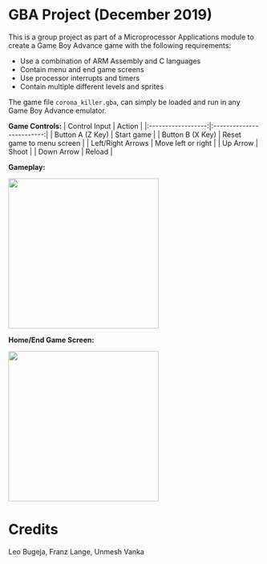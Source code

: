 # GBA Project (December 2019)
This is a group project as part of a Microprocessor Applications module to create a Game Boy Advance game with the following requirements:
  - Use a combination of ARM Assembly and C languages
  - Contain menu and end game screens
  - Use processor interrupts and timers
  - Contain multiple different levels and sprites
 
The game file `corona_killer.gba`, can simply be loaded and run in any Game Boy Advance emulator.

**Game Controls:**
|    Control Input   |           Action          |
|:------------------:|:-------------------------:|
|  Button A (Z Key)  |         Start game        |
|  Button B (X Key)  | Reset game to menu screen |
| Left/Right Arrows  |     Move left or right    |
|      Up Arrow      |           Shoot           |
|     Down Arrow     |           Reload          |

**Gameplay:**

<img src="https://user-images.githubusercontent.com/28263886/123544188-08325480-d74a-11eb-96ae-a7cc428fd429.gif" width="300"/>

**Home/End Game Screen:**

<img src="https://user-images.githubusercontent.com/28263886/123544183-0072b000-d74a-11eb-94ae-38d3242025d4.gif" width="300"/>

# Credits
Leo Bugeja, Franz Lange, Unmesh Vanka


